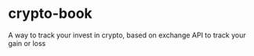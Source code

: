 # crypto-book
A way to track your invest in crypto, based on exchange API to track your gain or loss
